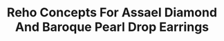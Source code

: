 ---
title: Reho Concepts For Assael Diamond And Baroque Pearl Drop Earrings
description: |
  Baroque Pearls are suspended from twisting, flexible chains set with Pave Diamonds in these beautifully engineered earrings - even the slightest turn of the head creates alluring, sparkling movement.
specs: |
  21.8 x 16.6 x 16mm South Sea Cultured Baroque Pearls with 4.57 carats of Treated Black Diamonds and 3.66 carats of White Diamonds, set in 18K White Gold.
images:
  - /uploads/reho-concepts-for-assael-diamond-and-baroque-pearl-drop-earrings.png
category: Reho Concepts
order: 3
tags:
  - earrings
---